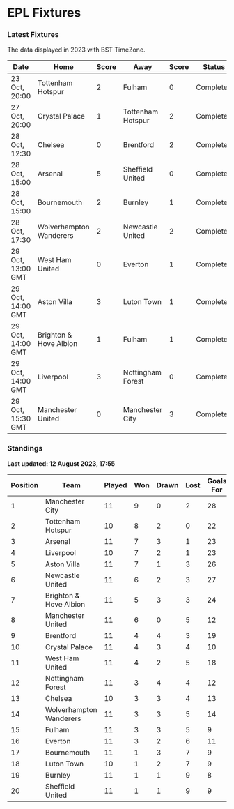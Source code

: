 # EPL Fixtures

### Latest Fixtures

The data displayed in 2023 with BST TimeZone.

<!-- START_TABLE -->
| Date | Home | Score | Away | Score | Status |
|-------------|--------|--------------|--------|--------------|--------|
| 23 Oct, 20:00 | Tottenham Hotspur | 2 | Fulham | 0 | Completed |
| 27 Oct, 20:00 | Crystal Palace | 1 | Tottenham Hotspur | 2 | Completed |
| 28 Oct, 12:30 | Chelsea | 0 | Brentford | 2 | Completed |
| 28 Oct, 15:00 | Arsenal | 5 | Sheffield United | 0 | Completed |
| 28 Oct, 15:00 | Bournemouth | 2 | Burnley | 1 | Completed |
| 28 Oct, 17:30 | Wolverhampton Wanderers | 2 | Newcastle United | 2 | Completed |
| 29 Oct, 13:00 GMT | West Ham United | 0 | Everton | 1 | Completed |
| 29 Oct, 14:00 GMT | Aston Villa | 3 | Luton Town | 1 | Completed |
| 29 Oct, 14:00 GMT | Brighton & Hove Albion | 1 | Fulham | 1 | Completed |
| 29 Oct, 14:00 GMT | Liverpool | 3 | Nottingham Forest | 0 | Completed |
| 29 Oct, 15:30 GMT | Manchester United | 0 | Manchester City | 3 | Completed |
<!-- END_TABLE -->

### Standings

**Last updated: 12 August 2023, 17:55**

<!-- START_STANDINGS -->
| Position | Team | Played | Won | Drawn | Lost | Goals For | Goals Against | Goal Difference | Points |
|----------|------|--------|-----|-------|------|-----------|---------------|-----------------|--------|
| 1 | Manchester City | 11 | 9 | 0 | 2 | 28 | 8 | 20 | 27 |
| 2 | Tottenham Hotspur | 10 | 8 | 2 | 0 | 22 | 9 | 13 | 26 |
| 3 | Arsenal | 11 | 7 | 3 | 1 | 23 | 9 | 14 | 24 |
| 4 | Liverpool | 10 | 7 | 2 | 1 | 23 | 9 | 14 | 23 |
| 5 | Aston Villa | 11 | 7 | 1 | 3 | 26 | 16 | 10 | 22 |
| 6 | Newcastle United | 11 | 6 | 2 | 3 | 27 | 11 | 16 | 20 |
| 7 | Brighton & Hove Albion | 11 | 5 | 3 | 3 | 24 | 20 | 4 | 18 |
| 8 | Manchester United | 11 | 6 | 0 | 5 | 12 | 16 | -4 | 18 |
| 9 | Brentford | 11 | 4 | 4 | 3 | 19 | 14 | 5 | 16 |
| 10 | Crystal Palace | 11 | 4 | 3 | 4 | 10 | 13 | -3 | 15 |
| 11 | West Ham United | 11 | 4 | 2 | 5 | 18 | 20 | -2 | 14 |
| 12 | Nottingham Forest | 11 | 3 | 4 | 4 | 12 | 15 | -3 | 13 |
| 13 | Chelsea | 10 | 3 | 3 | 4 | 13 | 11 | 2 | 12 |
| 14 | Wolverhampton Wanderers | 11 | 3 | 3 | 5 | 14 | 19 | -5 | 12 |
| 15 | Fulham | 11 | 3 | 3 | 5 | 9 | 17 | -8 | 12 |
| 16 | Everton | 11 | 3 | 2 | 6 | 11 | 15 | -4 | 11 |
| 17 | Bournemouth | 11 | 1 | 3 | 7 | 9 | 27 | -18 | 6 |
| 18 | Luton Town | 10 | 1 | 2 | 7 | 9 | 20 | -11 | 5 |
| 19 | Burnley | 11 | 1 | 1 | 9 | 8 | 27 | -19 | 4 |
| 20 | Sheffield United | 11 | 1 | 1 | 9 | 9 | 30 | -21 | 4 |
<!-- END_STANDINGS -->
